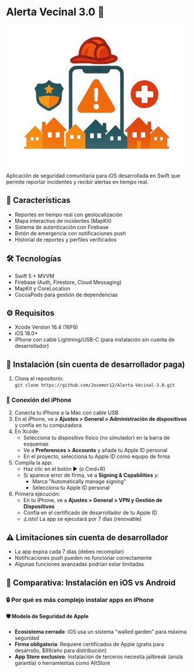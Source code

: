# Alerta Vecinal 3.0 🚨  
![Logo](https://github.com/Josemor12/Alerta-Vecinal-3.0/raw/main/AlertaVecinal3.0%20-%20Copia%20de%20Seguridad/AlertaVecinal3.0/Resources/logo.png)

Aplicación de seguridad comunitaria para iOS desarrollada en Swift que permite reportar incidentes y recibir alertas en tiempo real.

## 📱 Características
- Reportes en tiempo real con geolocalización
- Mapa interactivo de incidentes (MapKit)
- Sistema de autenticación con Firebase
- Botón de emergencia con notificaciones push
- Historial de reportes y perfiles verificados

## 🛠 Tecnologías
- Swift 5 + MVVM
- Firebase (Auth, Firestore, Cloud Messaging)
- MapKit y CoreLocation
- CocoaPods para gestión de dependencias

## ⚙️ Requisitos
- Xcode Version 16.4 (16F6)
- iOS 18.0+
- iPhone con cable Lightning/USB-C (para instalación sin cuenta de desarrollador)

## 🚀 Instalación (sin cuenta de desarrollador paga)
1. Clona el repositorio:  
   `git clone https://github.com/Josemor12/Alerta-Vecinal-3.0.git`

### 📱 Conexión del iPhone
2. Conecta tu iPhone a la Mac con cable USB
3. En el iPhone, ve a **Ajustes > General > Administración de dispositivos** y confía en tu computadora
4. En Xcode:
   - Selecciona tu dispositivo físico (no simulador) en la barra de esquemas
   - Ve a **Preferences > Accounts** y añade tu Apple ID personal
   - En el proyecto, selecciona tu Apple ID como equipo de firma
5. Compila la app:
   - Haz clic en el botón ▶️ (o Cmd+R)
   - Si aparece error de firma, ve a **Signing & Capabilities** y:
     - Marca "Automatically manage signing"
     - Selecciona tu Apple ID personal
6. Primera ejecución:
   - En tu iPhone, ve a **Ajustes > General > VPN y Gestión de Dispositivos**
   - Confía en el certificado de desarrollador de tu Apple ID
   - ¡Listo! La app se ejecutará por 7 días (renovable)

## ⚠️ Limitaciones sin cuenta de desarrollador
- La app expira cada 7 días (debes recompilar)
- Notificaciones push pueden no funcionar correctamente
- Algunas funciones avanzadas podrían estar limitadas

## 📱 Comparativa: Instalación en iOS vs Android

### 🔒 Por qué es más complejo instalar apps en iPhone
#### 🛡️ Modelo de Seguridad de Apple
- **Ecosistema cerrado**: iOS usa un sistema "walled garden" para máxima seguridad
- **Firma obligatoria**: Requiere certificados de Apple (gratis para desarrollo, $99/año para distribución)
- **App Store exclusivo**: Instalación de terceros necesita jailbreak (anula garantía) o herramientas como AltStore
